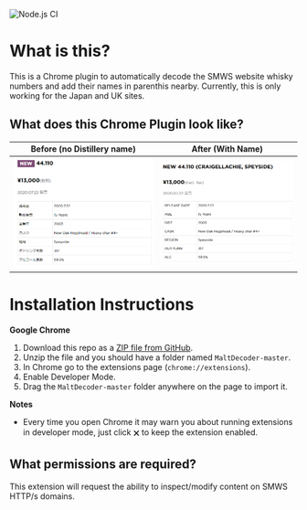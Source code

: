 ![Node.js CI](https://github.com/elliottback/MaltDecoder/workflows/Node.js%20CI/badge.svg)

# What is this?

This is a Chrome plugin to automatically decode the SMWS website whisky numbers and add their names in parenthis nearby.  Currently, this is only working for the Japan and UK sites. 

## What does this Chrome Plugin look like?

|Before (no Distillery name)|After (With Name)|
|----|-----|
|![Before](/img/smwsbefore.png)|![After](/img/smwsafter.png)|

# Installation Instructions
**Google Chrome**
1. Download this repo as a [ZIP file from GitHub](https://github.com/elliottback/MaltDecoder/archive/master.zip).
1. Unzip the file and you should have a folder named `MaltDecoder-master`.
1. In Chrome go to the extensions page (`chrome://extensions`).
1. Enable Developer Mode.
1. Drag the `MaltDecoder-master` folder anywhere on the page to import it.

**Notes**
* Every time you open Chrome it may warn you about running extensions in developer mode, just click 🗙 to keep the extension enabled.

## What permissions are required?

This extension will request the ability to inspect/modify content on SMWS HTTP/s domains.